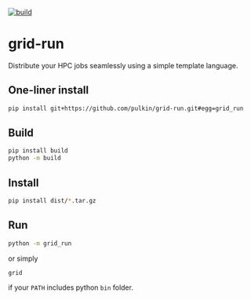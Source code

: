 [![build](https://github.com/pulkin/grid-run/actions/workflows/test.yml/badge.svg)](https://github.com/pulkin/grid-run/actions)

grid-run
========

Distribute your HPC jobs seamlessly using a simple template language.

One-liner install
-----------------

```bash
pip install git+https://github.com/pulkin/grid-run.git#egg=grid_run
```

Build
-----

```bash
pip install build
python -m build
```

Install
-------

```bash
pip install dist/*.tar.gz
```

Run
---

```bash
python -m grid_run
```

or simply

```bash
grid
```

if your `PATH` includes python `bin` folder.
